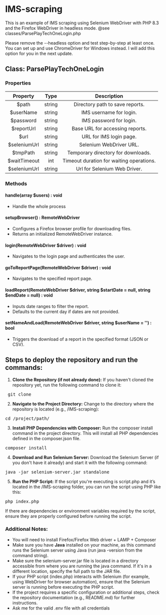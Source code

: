 # IMS-scraping

This is an example of IMS scraping using Selenium WebDriver with PHP 8.3 and the Firefox WebDriver in headless mode.
@see classes/ParsePlayTechOneLogin.php

Please remove the --headless option and test step-by-step at least once.
You can set up and use ChromeDriver for Windows instead.
I will add this option for you in the next update.

## **Class: ParsePlayTechOneLogin**
### **Properties**

|**Property**|**Type**|**Description**|
| :-: | :-: | :-: |
|$path|string|Directory path to save reports.|
|$userName|string|IMS username for login.|
|$password|string|IMS password for login.|
|$reportUrl|string|Base URL for accessing reports.|
|$url|string|URL for IMS login page.|
|$seleniumUrl|string|Selenium WebDriver URL.|
|$tmpPath|string|Temporary directory for downloads.|
|$waitTimeout|int|Timeout duration for waiting operations.|
|$seleniumUrl|string|Url for Selenium Web Driver.|


### **Methods**
#### **handle(array $users) : void**
- Handle the whole process
#### **setupBrowser() : RemoteWebDriver**
- Configures a Firefox browser profile for downloading files.
- Returns an initialized RemoteWebDriver instance.
#### **login(RemoteWebDriver $driver) : void**
- Navigates to the login page and authenticates the user.
#### **goToReportPage(RemoteWebDriver $driver) : void**
- Navigates to the specified report page.
#### **loadReport(RemoteWebDriver $driver, string $startDate = null, string $endDate = null) : void**
- Inputs date ranges to filter the report.
- Defaults to the current day if dates are not provided.
#### **setNameAndLoad(RemoteWebDriver $driver, string $userName = '') : bool**
- Triggers the download of a report in the specified format (JSON or CSV).

## **Steps to deploy the repository and run the commands:**
1. **Clone the Repository (if not already done):** If you haven't cloned the repository yet, run the following command to clone it:

<pre> git clone <repository\_url> </pre>

2. **Navigate to the Project Directory:** Change to the directory where the repository is located (e.g., /IMS-scraping):

<pre >cd /project/path/ </pre>

3. **Install PHP Dependencies with Composer:** Run the composer install command in the project directory. This will install all PHP dependencies defined in the composer.json file.

<pre>composer install</pre>

4. **Download and Run Selenium Server:** Download the Selenium Server (if you don't have it already) and start it with the following command:

<pre >java -jar selenium-server.jar standalone</pre>

5. **Run the PHP Script:** If the script you're executing is script.php and it’s located in the /IMS-scraping folder, you can run the script using PHP like this:

<pre >php index.php</pre>

If there are dependencies or environment variables required by the script, ensure they are properly configured before running the script.

### **Additional Notes:**
- You will need to install Firefox/Firefox Web driver + LAMP + Composer
- Make sure you have **Java** installed on your machine, as this command runs the Selenium server using Java (run java -version from the command string).
- Make sure the selenium-server.jar file is located in a directory accessible from where you are running the java command. If it's in a different location, specify the full path to the JAR file.
- If your PHP script (index.php) interacts with Selenium (for example, using WebDriver for browser automation), ensure that the Selenium server is running before executing the PHP script.
- If the project requires a specific configuration or additional steps, check the repository documentation (e.g., README.md) for further instructions.
- Ask me for the valid .env file with all credentials
